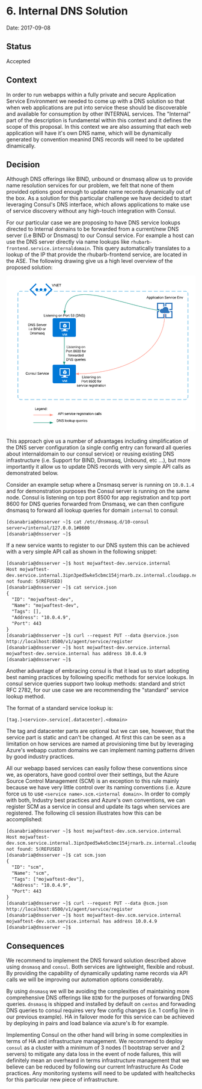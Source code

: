 # 6. Internal DNS Solution
Date: 2017-09-08

## Status 
Accepted

## Context 

In order to run webapps within a fully private and secure Application Service Environment we needed to come up with a DNS solution so that when web applications are put into service these should be discoverable and available for consumption by other INTERNAL services. The "Internal" part of the description is fundamental within this context and it defines the scope of this proposal. In this context we are also assuming that each web application will have it's own DNS name, which will be dynamically generated by convention meanind DNS records will need to be updated dinamically.

## Decision 

Although DNS offerings like BIND, unbound or dnsmasq allow us to provide name resolution services for our problem, we felt that none of them provided options good enough to update name records dynamically out of the box. As a solution for this particular challenge we have decided to start leveraging Consul's DNS interface, which allows applications to make use of service discovery without any high-touch integration with Consul.

For our particular case we are proposing to have DNS service lookups directed to Internal domains to be forwarded from a current/new DNS server (i.e BIND or Dnsmasq) to our Consul service. For example a host can use the DNS server directly via name lookups like `rhubarb-frontend.service.internaldomain`. This query automatically translates to a lookup of the IP that provide the rhubarb-frontend service, are located in the <internal domain> ASE. The following drawing give us a high level overview of the proposed solution:

![Internal DNS](../../img/internal-dns-proposal.png)

This approach give us a number of advantages including simplification of the DNS server configuration (a single config entry can forward all queries about internaldomain to our consul service) or reusing existing DNS infrastructure (i.e. Support for BIND, Dnsmasq, Unbound, etc ...), but more importantly it allow us to update DNS records with very simple API calls as demonstrated below. 

Consider an example setup where a Dnsmasq server is running on `10.0.1.4` and for demonstration purposes the Consul server is running on the same node. Consul is listening on tcp port 8500 for app registration and tcp port 8600 for DNS queries forwarded from Dnsmasq, we can then configure dnsmasq to forward all lookup queries for domain `internal` to consul:

```code
[dsanabria@dnsserver ~]$ cat /etc/dnsmasq.d/10-consul 
server=/internal/127.0.0.1#8600
[dsanabria@dnsserver ~]$
```

If a new service wants to register to our DNS system this can be achieved with a very simple API call as shown in the following snippet:

```code
[dsanabria@dnsserver ~]$ host mojwaftest-dev.service.internal
Host mojwaftest-dev.service.internal.3ipn3ped5wke5cbmc154jrnarb.zx.internal.cloudapp.net not found: 5(REFUSED)
[dsanabria@dnsserver ~]$ cat service.json 
{
  "ID": "mojwaftest-dev",
  "Name": "mojwaftest-dev",
  "Tags": [],
  "Address": "10.0.4.9",
  "Port": 443
}
[dsanabria@dnsserver ~]$ curl --request PUT --data @service.json http://localhost:8500/v1/agent/service/register
[dsanabria@dnsserver ~]$ host mojwaftest-dev.service.internal
mojwaftest-dev.service.internal has address 10.0.4.9
[dsanabria@dnsserver ~]$
```

Another advantage of embracing consul is that it lead us to start adopting best naming practices by following specific methods for service lookups. In consul service queries support two lookup methods: standard and strict RFC 2782, for our use case we are recommending the "standard" service lookup method.

The format of a standard service lookup is:

```code
[tag.]<service>.service[.datacenter].<domain>
```

The tag and datacenter parts are optional but we can see, however, that the service part is static and can't be changed. At first this can be seen as a limitation on how services are named at provisioning time but by leveraging Azure's webapp custom domains we can implement naming patterns driven by good industry practices.

All our webapp based services can easily follow these conventions since we, as operators, have good control over their settings, but the Azure Source Control Management (SCM) is an exception to this rule mainly because we have very little control over its naming conventions (i.e. Azure force us to use `<service name>.scm.<internal domain>`. In order to comply with both, Industry best practices and Azure's own conventions, we can register SCM as a service in consul and update its tags when services are registered. The following cli session illustrates how this can be accomplished:

```code
[dsanabria@dnsserver ~]$ host mojwaftest-dev.scm.service.internal
Host mojwaftest-dev.scm.service.internal.3ipn3ped5wke5cbmc154jrnarb.zx.internal.cloudapp.net not found: 5(REFUSED)
[dsanabria@dnsserver ~]$ cat scm.json 
{
  "ID": "scm",
  "Name": "scm",
  "Tags": ["mojwaftest-dev"],
  "Address": "10.0.4.9",
  "Port": 443
}
[dsanabria@dnsserver ~]$ curl --request PUT --data @scm.json http://localhost:8500/v1/agent/service/register
[dsanabria@dnsserver ~]$ host mojwaftest-dev.scm.service.internal
mojwaftest-dev.scm.service.internal has address 10.0.4.9
[dsanabria@dnsserver ~]$
```

## Consequences

We recommend to implement the DNS forward solution described above using `dnsmasq` and `consul`. Both services are lightweight, flexible and robust. By providing the capability of dynamically updating name records via API calls we will be improving our automation options considerably.

By using `dnsmasq` we will be avoiding the complexities of maintaining more comprehensive DNS offerings like `BIND` for the purposes of forwarding DNS queries. `dnsmasq` is shipped and installed by default on `centos` and forwading DNS queries to consul requires very few config changes (i.e. 1 config line in our previous example). HA in failover mode for this service can be achieved by deploying in pairs and load balance via azure's lb for example.

Implementing Consul on the other hand will bring in some complexities in terms of HA and infrastructure management. We recommend to deploy `consul` as a cluster with a minimum of 3 nodes (1 bootstrap server and 2 servers) to mitigate any data loss in the event of node failures, this will definitely mean an overheard in terms infrastructure management that we believe can be reduced by following our current Infrastructure As Code practices. Any monitoring systems will need to be updated with healtchecks for this particular new piece of infrastructure.
